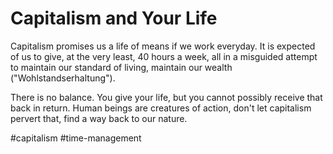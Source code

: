 # Capitalism and Your Life
Capitalism promises us a life of means if we work everyday. It is expected of us to give, at the very least, 40 hours a week, all in a misguided attempt to maintain our standard of living, maintain our wealth ("Wohlstandserhaltung").

There is no balance. You give your life, but you cannot possibly receive that back in return. Human beings are creatures of action, don't let capitalism pervert that, find a way back to our nature.

#capitalism #time-management